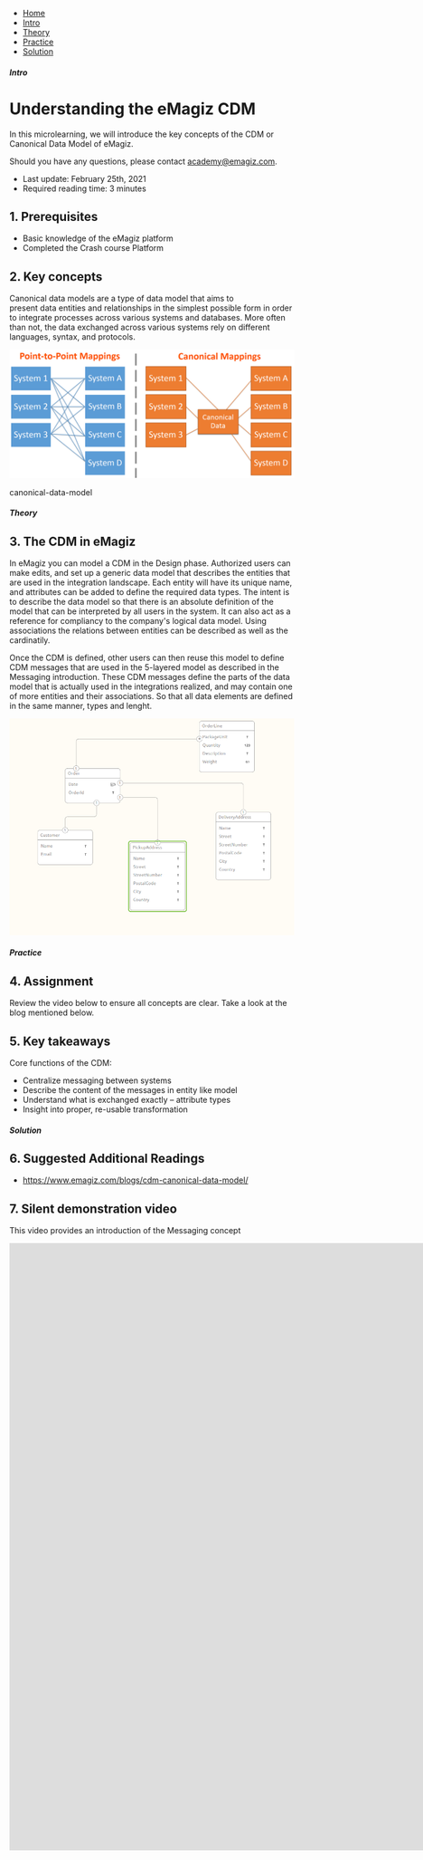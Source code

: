 <div class="ez-academy">
	<div class="ez-academy__body">
		<main class="micro-learning">
		<ul class="doc-nav">
			<li class="doc-nav__item"><a href="../../docs/microlearning/crashcourse-messaging-index" class="doc-nav__link">Home</a></li>
			<li class="doc-nav__item"><a href="#intro" class="doc-nav__link">Intro</a></li>
			<li class="doc-nav__item"><a href="#theory" class="doc-nav__link">Theory</a></li>
			<li class="doc-nav__item"><a href="#practice" class="doc-nav__link">Practice</a></li>
			<li class="doc-nav__item"><a href="#solution" class="doc-nav__link">Solution</a></li>
		</ul>

<div class="doc">

##### Intro

# Understanding the eMagiz CDM

In this microlearning, we will introduce the key concepts of the CDM or Canonical Data Model of eMagiz.

Should you have any questions, please contact academy@emagiz.com.

- Last update: February 25th, 2021
- Required reading time: 3 minutes

## 1. Prerequisites
- Basic knowledge of the eMagiz platform
- Completed the Crash course Platform

## 2. Key concepts
Canonical data models are a type of data model that aims to present data entities and relationships in the simplest possible form in order to integrate processes across various systems and databases. More often than not, the data exchanged across various systems rely on different languages, syntax, and protocols.

<p align="center"><img src="../../img/microlearning/canonical-data-model.jpg"></p> 
canonical-data-model

##### Theory

## 3. The CDM in eMagiz

In eMagiz you can model a CDM in the Design phase. Authorized users can make edits, and set up a generic data model that describes the entities that are used in the integration landscape. Each entity will have its unique name, and attributes can be added to define the required data types. The intent is to describe the data model so that there is an absolute definition of the model that can be interpreted by all users in the system. It can also act as a reference for compliancy to the company's logical data model. Using associations the relations between entities can be described as well as the cardinatily.

Once the CDM is defined, other users can then reuse this model to define CDM messages that are used in the 5-layered model as described in the Messaging introduction. These CDM messages define the parts of the data model that is actually used in the integrations realized, and may contain one of more entities and their associations. So that all data elements are defined in the same manner, types and lenght.

<p align="center"><img src="../../img/microlearning/crashcourse-messaging-introduction-pic3.png"></p> 

##### Practice

## 4. Assignment

Review the video below to ensure all concepts are clear. Take a look at the blog mentioned below.

## 5. Key takeaways

Core functions of the CDM:
- Centralize messaging between systems
- Describe the content of the messages in entity like model
- Understand what is exchanged exactly – attribute types
- Insight into proper, re-usable transformation

##### Solution

## 6. Suggested Additional Readings

- https://www.emagiz.com/blogs/cdm-canonical-data-model/


## 7. Silent demonstration video

This video provides an introduction of the Messaging concept

<iframe width="1907" height="1073" src="https://www.youtube.com/embed/G9zEARKQCIc" frameborder="0" allow="accelerometer; autoplay; clipboard-write; encrypted-media; gyroscope; picture-in-picture" allowfullscreen></iframe>

</div>
</main>
</div>
</div>